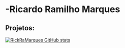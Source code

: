 # -Ricardo Ramilho Marques

## Projetos:

[![RickRaMarques GitHub stats](https://github-readme-stats.vercel.app/api?username=RickRaMarques)](https://github.com/RickRaMarques/github-readme-stats)


